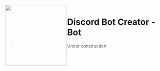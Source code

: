 <img src="https://discord-bot-creator.github.io/logo.png" width="200px" height="200px" align="left">

# Discord Bot Creator - Bot

> Under construction
